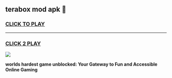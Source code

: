 
## terabox mod apk 👋
<h3>
<a href="https://premium.freeplayer.one?title=terabox_mod_apk&ref=13F">CLICK TO PLAY</a></h3>
<hr>

<h3>
<a href="https://premium.freeplayer.one?title=terabox_mod_apk&ref=13F">CLICK 2 PLAY</a>
  
</h3>

<a href="https://premium.freeplayer.one?title=terabox_mod_apk&ref=12F/"><img src="https://clearcache.store/games.png"></a>


**worlds hardest game unblocked: Your Gateway to Fun and Accessible Online Gaming**
